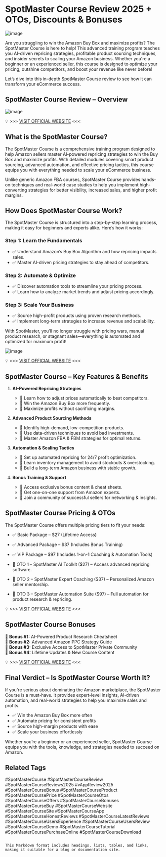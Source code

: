 # SpotMaster Course Review 2025 + OTOs, Discounts & Bonuses

![image](https://github.com/user-attachments/assets/d391d16f-6c33-4556-9db0-1dfe531eb94f)


Are you struggling to win the Amazon Buy Box and maximize profits? The SpotMaster Course is here to help! This advanced training program teaches you AI-driven repricing strategies, profitable product sourcing techniques, and insider secrets to scaling your Amazon business. Whether you're a beginner or an experienced seller, this course is designed to optimize your pricing, outshine competitors, and boost your revenue like never before!

Let’s dive into this in-depth SpotMaster Course review to see how it can transform your eCommerce success.

## SpotMaster Course Review – Overview

![image](https://github.com/user-attachments/assets/dcab055a-8b84-44f7-8943-8fdc10233370)


 💡 >>> [VISIT OFFICIAL WEBSITE](https://reviewdark.com/spotmaster-course-review-2025-otos-40k-bonuses/) <<<

## What is the SpotMaster Course?

The SpotMaster Course is a comprehensive training program designed to help Amazon sellers master AI-powered repricing strategies to win the Buy Box and maximize profits. With detailed modules covering smart product sourcing, advanced automation, and effective pricing tactics, this course equips you with everything needed to scale your eCommerce business.

Unlike generic Amazon FBA courses, SpotMaster Course provides hands-on techniques and real-world case studies to help you implement high-converting strategies for better visibility, increased sales, and higher profit margins.

## How Does SpotMaster Course Work?

The SpotMaster Course is structured into a step-by-step learning process, making it easy for beginners and experts alike. Here’s how it works:

### Step 1: Learn the Fundamentals
- ✅ Understand Amazon’s Buy Box Algorithm and how repricing impacts sales.
- ✅ Master AI-driven pricing strategies to stay ahead of competitors.

### Step 2: Automate & Optimize
- ✅ Discover automation tools to streamline your pricing process.
- ✅ Learn how to analyze market trends and adjust pricing accordingly.

### Step 3: Scale Your Business
- ✅ Source high-profit products using proven research methods.
- ✅ Implement long-term strategies to increase revenue and scalability.

With SpotMaster, you’ll no longer struggle with pricing wars, manual product research, or stagnant sales—everything is automated and optimized for maximum profit!

![image](https://github.com/user-attachments/assets/70e0f599-7d74-4af3-9273-854f12627404)

💡 >>> [VISIT OFFICIAL WEBSITE](https://reviewdark.com/spotmaster-course-review-2025-otos-40k-bonuses/) <<<

## SpotMaster Course – Key Features & Benefits

1. **AI-Powered Repricing Strategies**
   - 🔹 Learn how to adjust prices automatically to beat competitors.
   - 🔹 Win the Amazon Buy Box more frequently.
   - 🔹 Maximize profits without sacrificing margins.

2. **Advanced Product Sourcing Methods**
   - 🔹 Identify high-demand, low-competition products.
   - 🔹 Use data-driven techniques to avoid bad investments.
   - 🔹 Master Amazon FBA & FBM strategies for optimal returns.

3. **Automation & Scaling Tactics**
   - 🔹 Set up automated repricing for 24/7 profit optimization.
   - 🔹 Learn inventory management to avoid stockouts & overstocking.
   - 🔹 Build a long-term Amazon business with stable growth.

4. **Bonus Training & Support**
   - 🔹 Access exclusive bonus content & cheat sheets.
   - 🔹 Get one-on-one support from Amazon experts.
   - 🔹 Join a community of successful sellers for networking & insights.

## SpotMaster Course Pricing & OTOs

The SpotMaster Course offers multiple pricing tiers to fit your needs:

- ✅ Basic Package – $27 (Lifetime Access)
- ✅ Advanced Package – $37 (Includes Bonus Training)
- ✅ VIP Package – $97 (Includes 1-on-1 Coaching & Automation Tools)

- 🔸 OTO 1 – SpotMaster AI Toolkit ($27) – Access advanced repricing software.
- 🔸 OTO 2 – SpotMaster Expert Coaching ($37) – Personalized Amazon seller mentorship.
- 🔸 OTO 3 – SpotMaster Automation Suite ($97) – Full automation for product research & repricing.

💡 >>> [VISIT OFFICIAL WEBSITE](https://reviewdark.com/spotmaster-course-review-2025-otos-40k-bonuses/) <<<

## SpotMaster Course Bonuses

🎁 **Bonus #1:** AI-Powered Product Research Cheatsheet  
🎁 **Bonus #2:** Advanced Amazon PPC Strategy Guide  
🎁 **Bonus #3:** Exclusive Access to SpotMaster Private Community  
🎁 **Bonus #4:** Lifetime Updates & New Course Content  

💡 >>> [VISIT OFFICIAL WEBSITE](https://reviewdark.com/spotmaster-course-review-2025-otos-40k-bonuses/) <<<

## Final Verdict – Is SpotMaster Course Worth It?

If you're serious about dominating the Amazon marketplace, the SpotMaster Course is a must-have. It provides expert-level insights, AI-driven automation, and real-world strategies to help you maximize sales and profits.

- ✅ Win the Amazon Buy Box more often
- ✅ Automate pricing for consistent profits
- ✅ Source high-margin products with ease
- ✅ Scale your business effortlessly

Whether you’re a beginner or an experienced seller, SpotMaster Course equips you with the tools, knowledge, and strategies needed to succeed on Amazon.

## Related Tags

#SpotMasterCourse #SpotMasterCourseReview #SpotMasterCourseReviews2025 #vAppReview2025 #SpotMasterCourseBonus #SpotMasterCourseProduct #SpotMasterCoursePrice #SpotMasterCourseOtos #SpotMasterCourseOffers #SpotMasterCourseBonuses #SpotMasterCourseBuy #SpotMasterCourseWebsite #SpotMasterCourseSite #SpotMasterCourseApp #SpotMasterCourseHonestReviews #SpotMasterCourseLatestReviews #SpotMasterCourseUsersExperience #SpotMasterCourseUsersReview #SpotMasterCourseDemo #SpotMasterCourseTutorial #SpotMasterCoursePurchaseOnline #SpotMasterCourseDownload
```

This Markdown format includes headings, lists, tables, and links, making it suitable for a blog or documentation site.

